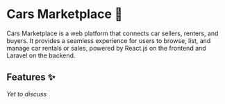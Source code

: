 # Cars Marketplace 🚗

Cars Marketplace is a web platform that connects car sellers, renters, and buyers. It provides a seamless experience for users to browse, list, and manage car rentals or sales, powered by React.js on the frontend and Laravel on the backend.

## Features ✨  
*Yet to discuss*  
